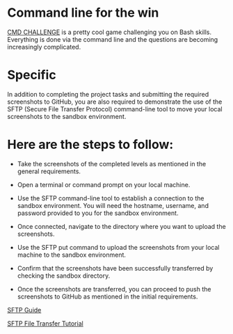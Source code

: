 # Command line for the win

[CMD CHALLENGE](https://intranet.alxswe.com/rltoken/a83_NOBEtXgFr1Yqej0HYA) is a pretty cool game challenging you on Bash skills. Everything is done via the command line and the questions are becoming increasingly complicated.

# Specific


In addition to completing the project tasks and submitting the required screenshots to GitHub, you are also required to demonstrate the use of the SFTP (Secure File Transfer Protocol) command-line tool to move your local screenshots to the sandbox environment.

# Here are the steps to follow:

* Take the screenshots of the completed levels as mentioned in the general requirements.


* Open a terminal or command prompt on your local machine.


* Use the SFTP command-line tool to establish a connection to the sandbox environment. You will need the hostname, username, and password provided to you for the sandbox environment.


* Once connected, navigate to the directory where you want to upload the screenshots.


* Use the SFTP put command to upload the screenshots from your local machine to the sandbox environment.


* Confirm that the screenshots have been successfully transferred by checking the sandbox directory.


* Once the screenshots are transferred, you can proceed to push the screenshots to GitHub as mentioned in the initial requirements.

[SFTP Guide](https://intranet.alxswe.com/rltoken/OwMT_ctWdMI7L6JFzLvVKQ)

[SFTP File Transfer Tutorial](https://intranet.alxswe.com/rltoken/aTKBzKWZ5EI-qZjJVblUzg)
